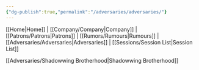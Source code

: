 ```yaml
---
{"dg-publish":true,"permalink":"/adversaries/adversaries/"}
---
```



[[Home\|Home]] | [[Company/Company\|Company]] | [[Patrons/Patrons\|Patrons]] | [[Rumors/Rumours\|Rumours]] | [[Adversaries/Adversaries\|Adversaries]] | [[Sessions/Session List\|Session List]]

[[Adversaries/Shadowwing Brotherhood\|Shadowwing Brotherhood]]
